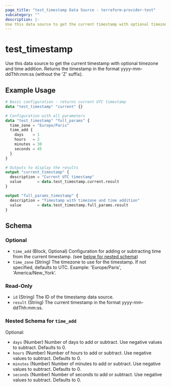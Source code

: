 ```yaml
---
page_title: "test_timestamp Data Source - terraform-provider-test"
subcategory: ""
description: |-
Use this data source to get the current timestamp with optional timezone and time addition. Returns the timestamp in the format yyyy-mm-ddThh:mm:ss (without the 'Z' suffix).
---
```


# test_timestamp

Use this data source to get the current timestamp with optional timezone and time addition. Returns the timestamp in the format yyyy-mm-ddThh:mm:ss (without the 'Z' suffix).

## Example Usage

```terraform
# Basic configuration - returns current UTC timestamp
data "test_timestamp" "current" {}

# Configuration with all parameters
data "test_timestamp" "full_params" {
  time_zone = "Europe/Paris"
  time_add {
    days    = 1
    hours   = 2
    minutes = 30
    seconds = 45
  }
}

# Outputs to display the results
output "current_timestamp" {
  description = "Current UTC timestamp"
  value       = data.test_timestamp.current.result
}

output "full_params_timestamp" {
  description = "Timestamp with timezone and time addition"
  value       = data.test_timestamp.full_params.result
}
```

<!-- schema generated by tfplugindocs -->
## Schema

### Optional

- `time_add` (Block, Optional) Configuration for adding or subtracting time from the current timestamp. (see [below for nested schema](#nestedblock--time_add))
- `time_zone` (String) The timezone to use for the timestamp. If not specified, defaults to UTC. Example: 'Europe/Paris', 'America/New_York'.

### Read-Only

- `id` (String) The ID of the timestamp data source.
- `result` (String) The current timestamp in the format yyyy-mm-ddThh:mm:ss.

<a id="nestedblock--time_add"></a>
### Nested Schema for `time_add`

Optional:

- `days` (Number) Number of days to add or subtract. Use negative values to subtract. Defaults to 0.
- `hours` (Number) Number of hours to add or subtract. Use negative values to subtract. Defaults to 0.
- `minutes` (Number) Number of minutes to add or subtract. Use negative values to subtract. Defaults to 0.
- `seconds` (Number) Number of seconds to add or subtract. Use negative values to subtract. Defaults to 0.



